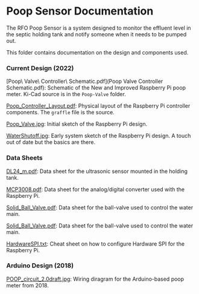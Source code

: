 # Poop Sensor Documentation

The RFO Poop Sensor is a system designed to monitor the effluent level in
the septic holding tank and notify someone when it needs to be pumped out.

This folder contains documentation on the design and components used.

### Current Design (2022)

[Poop\ Valve\ Controller\ Schematic.pdf](Poop Valve Controller Schematic.pdf):
Schematic of the New and Improved Raspberry Pi poop meter. Ki-Cad source is in the `Poop-Valve` folder.

[Poop_Controller_Layout.pdf](Poop_Controller_Layout.pdf):
Physical layout of the Raspberry Pi controller components. The `graffle` file is the source.

[Poop_Valve.jpg](Poop_Valve.jpg):
Initial sketch of the Raspberry Pi design.

[WaterShutoff.jpg](WaterShutoff.jpg):
Early system sketch of the Raspberry Pi design. A touch out of date but the basics are there.

### Data Sheets

[DL24_m.pdf](DL24m.pdf):
Data sheet for the ultrasonic sensor mounted in the holding tank.

[MCP3008.pdf](MCP3008.pdf):
Data sheet for the analog/digital converter used with the Raspberry Pi.

[Solid_Ball_Valve.pdf](Solid_Ball_Valve.pdf):
Data sheet for the ball-valve used to control the water main.

[Solid_Ball_Valve.pdf](Solid_Ball_Valve.pdf):
Data sheet for the ball-valve used to control the water main.

[HardwareSPI.txt](HardwareSPI.txt):
Cheat sheet on how to configure Hardware SPI for the Raspberry Pi.

### Arduino Design (2018)

[POOP_circuit_2.0draft.jpg](POOP_circuit_2.0draft.jpg):
Wiring diragram for the Arduino-based poop meter from 2018.
